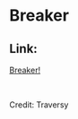 <h1> Breaker </h1>

## Link:

<a href="https://mbenson025.github.io/breaker/">Breaker!</a>

<br>

Credit: Traversy
